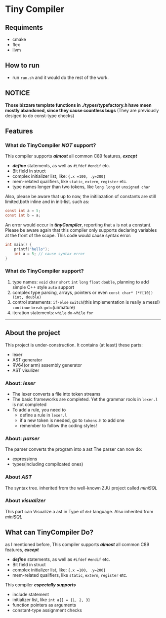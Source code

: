 # Tiny Compiler
## Requiments
- cmake
- flex
- llvm

## How to run
- run ```run.sh``` and it would do the rest of the work.

## NOTICE
**Those bizzare template functions in ./types/typefactory.h have meen mostly abandoned, since they cause countless bugs**
(They are previously desiged to do const-type checks)

## Features
### What do TinyCompiler ***NOT*** support?
This compiler supports ***almost*** all common C89 features, ***except***
- ***define*** statements, as well as ```#ifdef``` ```#endif``` etc.
- Bit field in struct
- complex initializer list, like: ```{.x =100, .y=200}```
- mem-related qualifiers, like ```static```, ```extern```, ```register``` etc.
- type names longer than two tokens, like ```long long``` or ```unsigned char```

Also, please be aware that up to now, the initilazation of constants are still limited,both inline and in init-list.  such as:
```C
const int a = 5;
const int b = a;
```
An error would occur in ***tinyCompiler***, reporting that ```a``` is not a constant.
Please be aware again that this compiler only supports declaring variables at the front of the scope. This code would cause syntax error:
```C
int main() {
    printf("hello");
    int a = 5; // cause syntax error
}
```

### What do TinyCompiler support?
1. type names: ```void``` ```char``` ```short``` ```int``` ```long``` ```float``` ```double```, planning to add simple C++ style `auto` support
2. complex type parsing, arrays, pointers or even  ```const char* (*f[10])(int, double)```
3. control statements: ```if-else``` ```switch```(this implementation is really a mess!) ```continue``` ```break``` ```goto```(unmature)
4. iteration statements: ```while``` ```do-while``` ```for```
---
## About the project
This project is under-construction. It contains (at least) these parts:
- lexer
- AST generator
- RV64(or arm) assembly generator
- AST visulizer
### About: *lexer*
- The lexer converts a file into token streams
- The basic frameworks are completed. Yet the grammar rools in ```lexer.l``` is not completed
- To add a rule, you need to
    - define a rule in ```lexer.l```
    - if a new token is needed, go to ```tokens.h``` to add one
    - remember to follow the coding styles!

### About: *parser*
The parser converts the program into a ast
The parser can now do:
- expressions
- types(including compilcated ones)
  

### About *AST*
The syntax tree. inherited from the well-known ZJU project called *miniSQL*

### About *visualizer*
This part can Visualize a ast in Type of ```dot``` language. Also inherited from *miniSQL*

## What can TinyCompiler Do?

as I mentioned before, This compiler supports ***almost*** all common C89 features, ***except***
- ***define*** statements, as well as ```#ifdef``` ```#endif``` etc.
- Bit field in struct
- complex initializer list, like: ```{.x =100, .y=200}```
- mem-related qualifiers, like ```static```, ```extern```, ```register``` etc.

This compiler ***especially supports***
- include statement
- initializer list, like ```int a[] = {1, 2, 3}```
- function pointers as arguments
- constant-type assignment checks
